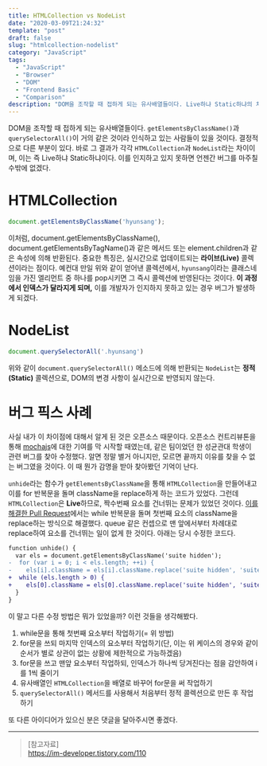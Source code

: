 ```yaml
---
title: HTMLCollection vs NodeList
date: "2020-03-09T21:24:32"
template: "post"
draft: false
slug: "htmlcollection-nodelist"
category: "JavaScript"
tags:
  - "JavaScript"
  - "Browser"
  - "DOM"
  - "Frontend Basic"
  - "Comparison"
description: "DOM을 조작할 때 접하게 되는 유사배열들이다. Live하냐 Static하냐의 차이가 중요한데, 이를 인지하고 있지 못하면 언젠간 버그를 마주칠 수밖에 없겠다."
---
```


DOM을 조작할 때 접하게 되는 유사배열들이다. `getElementsByClassName()`과 `querySelectorAll()`이 거의 같은 것이라 인식하고 있는 사람들이 있을 것이다. 결정적으로 다른 부분이 있다. 바로 그 결과가 각각 `HTMLCollection`과 `NodeList`라는 차이이며, 이는 즉 Live하냐 Static하냐이다. 이를 인지하고 있지 못하면 언젠간 버그를 마주칠 수밖에 없겠다.

# HTMLCollection
```js
document.getElementsByClassName('hyunsang');
```

이처럼, document.getElementsByClassName(), document.getElementsByTagName()과 같은 메서드 또는 element.children과 같은 속성에 의해 반환된다. 중요한 특징은, 실시간으로 업데이트되는 **라이브(Live)** 콜렉션이라는 점이다. 예컨대 만일 위와 같이 얻어낸 콜렉션에서, `hyunsang`이라는 클래스네임을 가진 엘리먼트 중 하나를 pop시키면 그 즉시 콜렉션에 반영된다는 것이다. **이 과정에서 인덱스가 달라지게 되며,** 이를 개발자가 인지하지 못하고 있는 경우 버그가 발생하게 되겠다.

# NodeList
```js
document.querySelectorAll('.hyunsang')
```

위와 같이 `document.querySelectorAll()` 메소드에 의해 반환되는 `NodeList`는 **정적(Static)** 콜렉션으로, DOM의 변경 사항이 실시간으로 반영되지 않는다.

# 버그 픽스 사례
사실 내가 이 차이점에 대해서 알게 된 것은 오픈소스 때문이다. 오픈소스 컨트리뷰톤을 통해 [mochajs](https://github.com/mochajs/mocha)에 대한 기여를 막 시작할 때였는데, 같은 팀이었던 한 성균관대 학생이 관련 버그를 찾아 수정했다. 알면 정말 별거 아니지만, 모르면 끝까지 이유를 찾을 수 없는 버그였을 것이다. 이 때 뭔가 감명을 받아 찾아봤던 기억이 난다.  

`unhide`라는 함수가 `getElementsByClassName`을 통해 `HTMLCollection`을 만들어내고 이를 for 반복문을 돌며 className을 replace하게 하는 코드가 있었다. 그런데 `HTMLCollection`은 **Live**하므로, 짝수번째 요소를 건너뛰는 문제가 있었던 것이다. [이를 해결한 Pull Request](https://github.com/mochajs/mocha/pull/4051)에서는 while 반복문을 돌며 첫번째 요소의 className을 replace하는 방식으로 해결했다. queue 같은 컨셉으로 맨 앞에서부터 차례대로 replace하여 요소를 건너뛰는 일이 없게 한 것이다. 아래는 당시 수정한 코드다.

```diff
function unhide() {
  var els = document.getElementsByClassName('suite hidden');
-  for (var i = 0; i < els.length; ++i) {
-    els[i].className = els[i].className.replace('suite hidden', 'suite');
+  while (els.length > 0) {
+    els[0].className = els[0].className.replace('suite hidden', 'suite');
  }
}
```

이 말고 다른 수정 방법은 뭐가 있었을까? 이런 것들을 생각해봤다.
1. while문을 통해 첫번째 요소부터 작업하기(= 위 방법)
2. for문을 쓰되 마지막 인덱스의 요소부터 작업하기(단, 이는 위 케이스의 경우와 같이 순서가 별로 상관이 없는 상황에 제한적으로 가능하겠음)
3. for문을 쓰고 맨앞 요소부터 작업하되, 인덱스가 하나씩 당겨진다는 점을 감안하여 i를 1씩 줄이기
4. 유사배열인 `HTMLCollection`을 배열로 바꾸어 for문을 써 작업하기
5. `querySelectorAll()` 메서드를 사용해서 처음부터 정적 콜렉션으로 만든 후 작업하기

또 다른 아이디어가 있으신 분은 댓글을 달아주시면 좋겠다.

---

> [참고자료]  
> https://im-developer.tistory.com/110  
